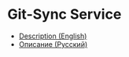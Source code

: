 # Git-Sync Service

- [Description (English)](./docs/readme.en.md)
- [Описание (Русский)](./docs/readme.ru.md)
